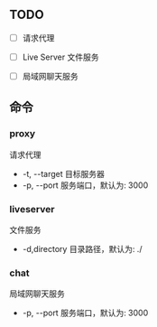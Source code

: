 

## TODO
* [ ] 请求代理
* [ ] Live Server 文件服务
* [ ] 局域网聊天服务



## 命令


### proxy  
请求代理
- -t, --target  目标服务器
- -p, --port  服务端口，默认为: 3000


### liveserver  
文件服务
- -d,directory 目录路径，默认为: ./


### chat
局域网聊天服务

- -p, --port 服务端口，默认为: 3000